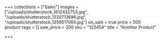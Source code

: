 +++
collections = ["Sales"]
images = ["/uploads/shutterstock_1612432753.jpg", "/uploads/shutterstock_1320713696.jpg", "/uploads/shutterstock_1259517064.jpg"]
on_sale = true
price = 500
product-tags = []
sale_price = 200
sku = "123454"
title = "Another Product"

+++
